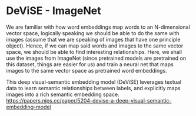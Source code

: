 # DeViSE - ImageNet
We are familiar with how word embeddings map words to an N-dimensional vector space, logically speaking we should be able to do the same with images (assume that we are speaking of images that have one principle object). Hence, if we can map said words and images to the same vector space, we should be able to find interesting relationships.
Here, we shall use the images from ImageNet (since pretrained models are pretrained on this dataset, things are easier for us) and train a neural net that maps images to the same vector space as pretrained word embeddings.

This deep visual-semantic embedding model (DeViSE) leverages textual data to learn semantic relationships between labels, and explicitly maps images into a rich semantic embedding space.
https://papers.nips.cc/paper/5204-devise-a-deep-visual-semantic-embedding-model

